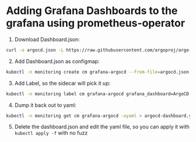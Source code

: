 # Adding Grafana Dashboards to the grafana using prometheus-operator

1. Download Dashboard.json:

```bash
curl -o argocd.json -L https://raw.githubusercontent.com/argoproj/argo-cd/master/examples/dashboard.json 
```

2. Add Dashboard.json as configmap:

```bash
kubectl -n monitoring create cm grafana-argocd --from-file=argocd.json
```

3. Add Label, so the sidecar will pick it up:

```bash
kubectl -n monitoring label cm grafana-argocd grafana_dashboard=ArgoCD
```

4. Dump it back out to yaml:

```bash
kubectl -n monitoring get cm grafana-argocd -oyaml > argocd-dashboard.yaml
```

5. Delete the dashboard.json and edit the yaml file, so you can apply it with `kubectl apply -f` with no fuzz
